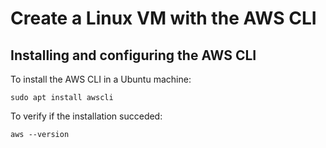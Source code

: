 # Create a Linux VM with the AWS CLI

## Installing and configuring the AWS CLI

To install the AWS CLI in a Ubuntu machine:

`sudo apt install awscli`

To verify if the installation succeded:

`aws --version`

